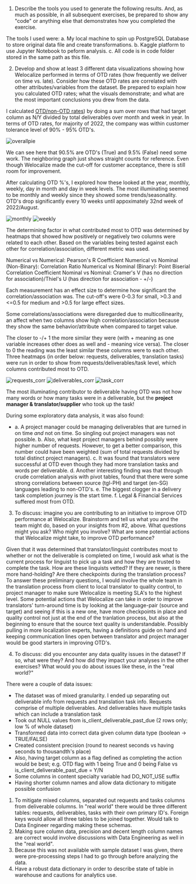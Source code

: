1. Describe the tools you used to generate the following results. And, as much as possible, in all subsequent exercises, be prepared to show any "code" or anything else that demonstrates how you completed the exercise.

The tools I used were:
a. My local machine to spin up PostgreSQL Database to store original data file and create transformations.
b. Kaggle platform to use Jupyter Notebook to peform analysis.
c. All code is in code folder stored in the same path as this file.

2. Develop and show at least 3 different data visualizations showing how Welocalize performed in terms of OTD rates (how frequently we deliver on time vs. late). Consider how these OTD rates are correlated with other attributes/variables from the dataset. Be prepared to explain how you calculated OTD rates; what the visuals demonstrate; and what are the most important conclusions you drew from the data.

I calculated [OTD/non-OTD rates](https://github.com/mindyng/Take-Homes/blob/master/Welocalize/Senior_Data_Analyst/code/data_transformations.sql#L43-L48)) by doing a sum over rows that had target column as N/Y divided by total deliverables over month and week in year. 
In terms of OTD rates, for majority of 2022, the company was within customer tolerance level of 90% - 95% OTD's. 

![overallpie](pie.png)

We can see here that 90.5% are OTD's (True) and 9.5% (False) need some work. The neighboring graph just shows straight counts for reference. Even though Welocalize made the cut-off for customer acceptance, there is still room for improvement.

After calculating OTD %'s, I explored how these looked at the year, monthly, weekly, day in month and day in week levels. The most illuminating seemed to be monthly and weekly since they showed some trends/seasonality. OTD's drop significantly every 10 weeks until appoximately 32nd week of 2022/August.

![monthly](monthly.png)
![weekly](weekly.png)

The determining factor in what contributed most to OTD was determined by heatmaps that showed how positively or negatively two columns were related to each other. Based on the variables being tested against each other for correlation/association, different metric was used.

Numerical vs Numerical: Pearson's R Coefficient
Numerical vs Nominal (Non-Binary): Correlation Ratio
Numerical vs Nominal (Binary): Point Biserial Correlation Coefficient
Nominal vs Nominal: Cramer's V (has no direction for association)/Thiel's U (has direction for association - +/-)

Each measurement has an effect size to determine how significant the correlation/association was. The cut-off's were 0-0.3 for small, >0.3 and <=0.5 for medium and >0.5 for large effect sizes.

Some correlations/associations were disregarded due to multicollinearity, an affect when two columns show high correlation/association because they show the same behavior/attribute when compared to target value.

The closer to -/+ 1 the more similar they were (with + meaning as one variable increases other does as well and - meaning vice versa). The closer to 0 the reading was the least similar these columns were to each other. Three heatmaps (in order below: requests, deliverables, translation tasks) were run in order to show from requests/deliverables/task level, which columns contributed most to OTD. 

![requests_corr](requests_corr.png)
![deliverables_corr](deliverables_corr.png)
![task_corr](task_corr.png)

The most illuminating contributor to deliverable having OTD was not how many words or how many tasks were in a deliverable, but the **project manager & translator/supplier** who took up the task!

During some exploratory data analysis, it was also found:
* a. A project manager could be managing deliverables that are turned in on time *and* not on time. So singling out project managers was not possible. 
b. Also, what kept project managers behind possibly were higher number of requests. However, to get a better comparison, this number could have been weighted (sum of total requests divided by total distinct project managers).
c. It was found that translators were successful at OTD even though they had more translation tasks and words per deliverable.
d. Another interesting finding was that through crude correlation analysis with pivot tables, found that there were some strong correlations between source (tgl-PH) and target (en-SG) languages leading to non-OTD's. 
e. The biggest clogger in a delivery task completion journey is the start time.
f. Legal & Financial Services suffered most from OTD.

3. To discuss: imagine you are contributing to an initiative to improve OTD performance at Welocalize. Brainstorm and tell us what you and the team might do, based on your insights from #2, above. What questions might you ask? Who might you involve? What are some potential actions that Welocalize might take, to improve OTD performance?

Given that it was determined that translator/linguist contributes most to whether or not the deliverable is completed on time, I would ask what is the current process for linguist to pick up a task and how they are trusted to complete the task. How are these linquists vetted? If they are newer, is there more hand-holding? Are there checkpoints during the translation process? To answer these preliminary questions, I would involve the whole team in the translation process from client to local translator to quality control, to project manager to make sure Welocalize is meeting SLA's to the highest level. Some potential actions that Welocalize can take in order to improve translators' turn-around time is by looking at the language-pair (source and target) and seeing if this is a new one, have more checkpoints in place and quality control not just at the end of the tranlation process, but also at the beginning to ensure that the source text quality is understandable. Possibly pulling in more localization experts, having a definitions guide on hand and keeping communication lines open between translator and project manager would be good starters in improving OTD's. 

4. To discuss: did you encounter any data quality issues in the dataset? If so, what were they? And how did they impact your analyses in the other exercises? What would you do about issues like these, in the "real world?"

There were a couple of data issues:
* The dataset was of mixed granularity. I ended up separating out deliverable info from requests and translation task info. Requests comprise of multiple deliverables. And deliverables have multiple tasks which can include a translation task 
* Took out NULL values from is_client_deliverable_past_due (2 rows only; low % of whole dataset)
* Transformed data into correct data given column data type (boolean -> TRUE/FALSE)
* Created consistent precision (round to nearest seconds vs having seconds to thousandth's place)
* Also, having target column as a flag defined as completing the action would be best; e.g. OTD flag with 1 being True and 0 being False vs is_client_deliverable_past_due = Y/N
* Some columns in content specialty variable had DO_NOT_USE suffix
* Having shorter column names and allow data dictionary to mitigate possible confusion

1. To mitigate mixed columns, separated out requests and tasks columns from deliverable columns. In "real world" there would be three different tables: requests, deliverables, tasks with their own primary ID's. Foreign keys would allow all three tables to be joined together. Would talk to Data Engineer regarding making these schemas. 
2. Making sure column data, precision and decent length column names are correct would involve discussions with Data Engineering as well in the "real world".
3. Because this was not available with sample dataset I was given, there were pre-processing steps I had to go through before analyzing the data.
4. Have a robust data dictionary in order to describe state of table in warehouse and cautions for analytics use.
